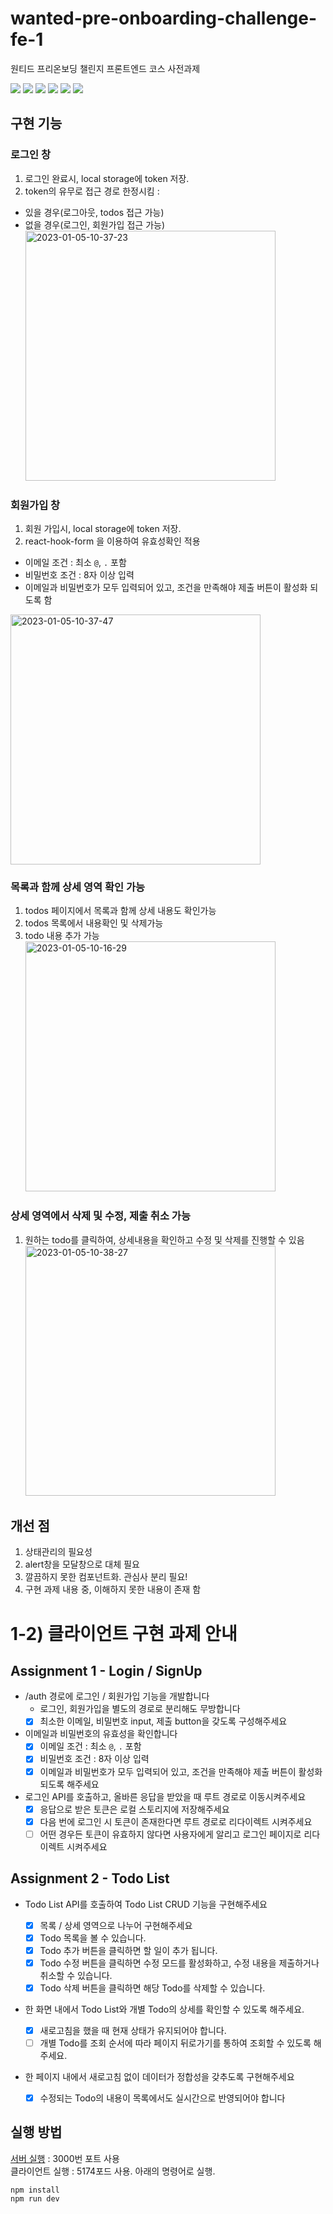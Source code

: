 # wanted-pre-onboarding-challenge-fe-1
원티드 프리온보딩 챌린지 프론트엔드 코스 사전과제

<p>
  <img src="https://img.shields.io/badge/React-^18.2.0-61DAFB?style=flat&logo=React&logoColor=white"/> 
  <img src="https://img.shields.io/badge/Typescript-blue?style=flat&logo=Typescript&logoColor=white"/>
  <img src="https://img.shields.io/badge/CSS-DD3A0A?style=flat&logo=CSS3&logoColor=white"/>
    <img src="https://img.shields.io/badge/Reactquery-ff4154?style=flat&logo=React Query&logoColor=white"/>
    <img src="https://img.shields.io/badge/StyledComponent-DB7093?style=flat&logo=styled-components&logoColor=white"/>
        <img src="https://img.shields.io/badge/React Hook Form-EC5990?style=flat&logo=ReactHookForm&logoColor=black"/>

</p>

## 구현 기능

### 로그인 창
1. 로그인 완료시, local storage에 token 저장.
2. token의 유무로 접근 경로 한정시킴 : 
- 있을 경우(로그아웃, todos 접근 가능)
- 없을 경우(로그인, 회원가입 접근 가능) <br />
<a href="https://ibb.co/nb7bZz6"><img width="400px" src="https://i.ibb.co/qdNdXk7/2023-01-05-10-37-23.png" alt="2023-01-05-10-37-23" border="0"></a>
### 회원가입 창
1. 회원 가입시, local storage에 token 저장.
2. react-hook-form 을 이용하여 유효성확인 적용
  - 이메일 조건 : 최소 `@`, `.` 포함
  - 비밀번호 조건 : 8자 이상 입력
  - 이메일과 비밀번호가 모두 입력되어 있고, 조건을 만족해야 제출 버튼이 활성화 되도록 함 <br/>
  
<a href="https://ibb.co/cktTRfT"><img width="400px" src="https://i.ibb.co/RYPHtrH/2023-01-05-10-37-47.png" alt="2023-01-05-10-37-47" border="0"></a>
### 목록과 함께 상세 영역 확인 가능
1. todos 페이지에서 목록과 함께 상세 내용도 확인가능
2. todos 목록에서 내용확인 및 삭제가능
3. todo 내용 추가 가능 <br />
<a href="https://ibb.co/PZjWX1T"><img width="400px" src="https://i.ibb.co/JRtp6rx/2023-01-05-10-16-29.png" alt="2023-01-05-10-16-29" border="0"></a>

### 상세 영역에서 삭제 및 수정, 제출 취소 가능
1. 원하는 todo를 클릭하여, 상세내용을 확인하고 수정 및 삭제를 진행할 수 있음<br/>
<a href="https://ibb.co/SNVRDBQ"><img width="400px" src="https://i.ibb.co/zsPGWZ8/2023-01-05-10-38-27.png" alt="2023-01-05-10-38-27" border="0"></a>

## 개선 점
1. 상태관리의 필요성
2. alert창을 모달창으로 대체 필요
3. 깔끔하지 못한 컴포넌트화. 관심사 분리 필요!
4. 구현 과제 내용 중, 이해하지 못한 내용이 존재 함

# 1-2) 클라이언트 구현 과제 안내

## Assignment 1 - Login / SignUp

- /auth 경로에 로그인 / 회원가입 기능을 개발합니다
  - 로그인, 회원가입을 별도의 경로로 분리해도 무방합니다
  - [x] 최소한 이메일, 비밀번호 input, 제출 button을 갖도록 구성해주세요
- 이메일과 비밀번호의 유효성을 확인합니다
  - [x] 이메일 조건 : 최소 `@`, `.` 포함
  - [x] 비밀번호 조건 : 8자 이상 입력
  - [x] 이메일과 비밀번호가 모두 입력되어 있고, 조건을 만족해야 제출 버튼이 활성화 되도록 해주세요
- 로그인 API를 호출하고, 올바른 응답을 받았을 때 루트 경로로 이동시켜주세요
  - [x] 응답으로 받은 토큰은 로컬 스토리지에 저장해주세요
  - [x] 다음 번에 로그인 시 토큰이 존재한다면 루트 경로로 리다이렉트 시켜주세요
  - [ ] 어떤 경우든 토큰이 유효하지 않다면 사용자에게 알리고 로그인 페이지로 리다이렉트 시켜주세요

## Assignment 2 - Todo List

- Todo List API를 호출하여 Todo List CRUD 기능을 구현해주세요
  - [x] 목록 / 상세 영역으로 나누어 구현해주세요
  - [x] Todo 목록을 볼 수 있습니다.
  - [x] Todo 추가 버튼을 클릭하면 할 일이 추가 됩니다.
  - [x] Todo 수정 버튼을 클릭하면 수정 모드를 활성화하고, 수정 내용을 제출하거나 취소할 수 있습니다.
  - [x] Todo 삭제 버튼을 클릭하면 해당 Todo를 삭제할 수 있습니다.
- 한 화면 내에서 Todo List와 개별 Todo의 상세를 확인할 수 있도록 해주세요.
  - [x] 새로고침을 했을 때 현재 상태가 유지되어야 합니다.
  - [ ] 개별 Todo를 조회 순서에 따라 페이지 뒤로가기를 통하여 조회할 수 있도록 해주세요.
- 한 페이지 내에서 새로고침 없이 데이터가 정합성을 갖추도록 구현해주세요

  - [x] 수정되는 Todo의 내용이 목록에서도 실시간으로 반영되어야 합니다
 
  
 ## 실행 방법

[서버 실행](https://github.com/syoungee/wanted-pre-onboarding-challenge-fe-1-api) : 3000번 포트 사용<br/>
클라이언트 실행 : 5174포드 사용. 아래의 명령어로 실행.<br/>
```
npm install
npm run dev
```

